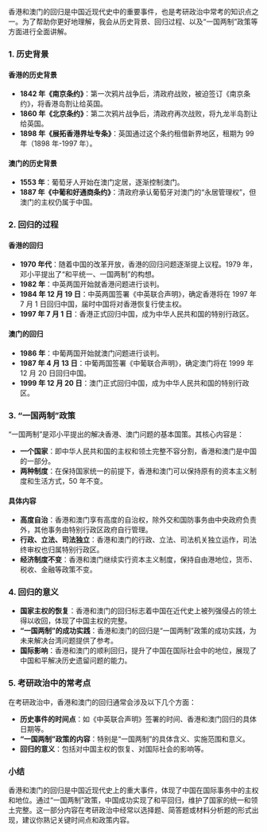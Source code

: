 香港和澳门的回归是中国近现代史中的重要事件，也是考研政治中常考的知识点之一。为了帮助你更好地理解，我会从历史背景、回归过程、以及“一国两制”政策等方面进行全面讲解。

### 1. 历史背景

#### 香港的历史背景

- **1842 年《南京条约》**：第一次鸦片战争后，清政府战败，被迫签订《南京条约》，将香港岛割让给英国。
- **1860 年《北京条约》**：第二次鸦片战争后，清政府再次战败，将九龙半岛割让给英国。
- **1898 年《展拓香港界址专条》**：英国通过这个条约租借新界地区，租期为 99 年（1898 年-1997 年）。

#### 澳门的历史背景

- **1553 年**：葡萄牙人开始在澳门定居，逐渐控制澳门。
- **1887 年《中葡和好通商条约》**：清政府承认葡萄牙对澳门的“永居管理权”，但澳门的主权仍属于中国。

### 2. 回归的过程

#### 香港的回归

- **1970 年代**：随着中国的改革开放，香港的回归问题逐渐提上议程。1979 年，邓小平提出了“和平统一、一国两制”的构想。
- **1982 年**：中英两国开始就香港问题进行谈判。
- **1984 年 12 月 19 日**：中英两国签署《中英联合声明》，确定香港将在 1997 年 7 月 1 日回归中国，届时中国将对香港恢复行使主权。
- **1997 年 7 月 1 日**：香港正式回归中国，成为中华人民共和国的特别行政区。

#### 澳门的回归

- **1986 年**：中葡两国开始就澳门问题进行谈判。
- **1987 年 4 月 13 日**：中葡两国签署《中葡联合声明》，确定澳门将在 1999 年 12 月 20 日回归中国。
- **1999 年 12 月 20 日**：澳门正式回归中国，成为中华人民共和国的特别行政区。

### 3. “一国两制”政策

“一国两制”是邓小平提出的解决香港、澳门问题的基本国策。其核心内容是：

- **一个国家**：即中华人民共和国的主权和领土完整不容分割，香港和澳门是中国的一部分。
- **两种制度**：在保持国家统一的前提下，香港和澳门可以保持原有的资本主义制度和生活方式，50 年不变。

#### 具体内容

- **高度自治**：香港和澳门享有高度的自治权，除外交和国防事务由中央政府负责外，其他事务由特别行政区政府自行管理。
- **行政、立法、司法独立**：香港和澳门的行政、立法、司法机关独立运作，司法终审权也归属特别行政区。
- **经济制度不变**：香港和澳门继续实行资本主义制度，保持自由港地位，货币、税收、金融等政策不变。

### 4. 回归的意义

- **国家主权的恢复**：香港和澳门的回归标志着中国在近代史上被列强侵占的领土得以收回，体现了中国主权的完整。
- **“一国两制”的成功实践**：香港和澳门的回归是“一国两制”政策的成功实践，为未来解决台湾问题提供了参考。
- **国际影响**：香港和澳门的顺利回归，提升了中国在国际社会中的地位，展现了中国和平解决历史遗留问题的能力。

### 5. 考研政治中的常考点

在考研政治中，香港和澳门的回归通常会涉及以下几个方面：

- **历史事件的时间点**：如《中英联合声明》签署的时间、香港和澳门回归的具体日期等。
- **“一国两制”政策的内容**：特别是“一国两制”的具体含义、实施范围和意义。
- **回归的意义**：包括对中国主权的恢复、对国际社会的影响等。

### 小结

香港和澳门的回归是中国近现代史上的重大事件，体现了中国在国际事务中的主权和地位。通过“一国两制”政策，中国成功实现了和平回归，维护了国家的统一和领土完整。这一部分内容在考研政治中经常以选择题、简答题或材料分析题的形式出现，建议你熟记关键时间点和政策内容。
